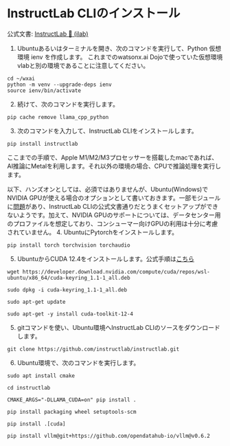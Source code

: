 # InstructLab CLIのインストール

公式文書: [InstructLab 🐶 (ilab)](https://github.com/instructlab/instructlab/blob/main/README.md)

1. Ubuntuあるいはターミナルを開き、次のコマンドを実行して、Python 仮想環境 ienv を作成します。
これまでのwatsonx.ai Dojoで使っていた仮想環境vlabと別の環境であることに注意してください。

```
cd ~/wxai
python -m venv --upgrade-deps ienv
source ienv/bin/activate
```
2. 続けて、次のコマンドを実行します。
```
pip cache remove llama_cpp_python

```

3. 次のコマンドを入力して、InstructLab CLIをインストールします。 
```
pip install instructlab
```

ここまでの手順で、Apple M1/M2/M3プロセッサーを搭載したmacであれば、AI推論にMetalを利用します。それ以外の環境の場合、CPUで推論処理を実行します。

以下、ハンズオンとしては、必須ではありませんが、Ubuntu(Windows)でNVIDIA GPUが使える場合のオプションとして書いておきます。一部モジュールに[問題](https://github.com/instructlab/instructlab/issues/1864)があり、InstructLab CLIの公式文書通りだとうまくセットアップができないようです。加えて、NVIDIA GPUのサポートについては、データセンター用のプロファイルを想定しており、コンシューマー向けGPUの利用は十分に考慮されていません。
4. UbuntuにPytorchをインストールします。
```
pip install torch torchvision torchaudio
```
5. UbuntuからCUDA 12.4をインストールします。公式手順は[こちら](https://developer.nvidia.com/cuda-12-4-0-download-archive?target_os=Linux&target_arch=x86_64&Distribution=WSL-Ubuntu&target_version=2.0&target_type=deb_network)

 
```
wget https://developer.download.nvidia.com/compute/cuda/repos/wsl-ubuntu/x86_64/cuda-keyring_1.1-1_all.deb
```

```
sudo dpkg -i cuda-keyring_1.1-1_all.deb
```

```
sudo apt-get update
```

```
sudo apt-get -y install cuda-toolkit-12-4
```

5. gitコマンドを使い、Ubuntu環境へInstructLab CLIのソースをダウンロードします。
```
git clone https://github.com/instructlab/instructlab.git
```

6. Ubuntu環境で、次のコマンドを実行します。 

```
sudo apt install cmake
```

```
cd instructlab
```
```
CMAKE_ARGS="-DLLAMA_CUDA=on" pip install .
```
```
pip install packaging wheel setuptools-scm
```
```
pip install .[cuda]
```
```
pip install vllm@git+https://github.com/opendatahub-io/vllm@v0.6.2
```


